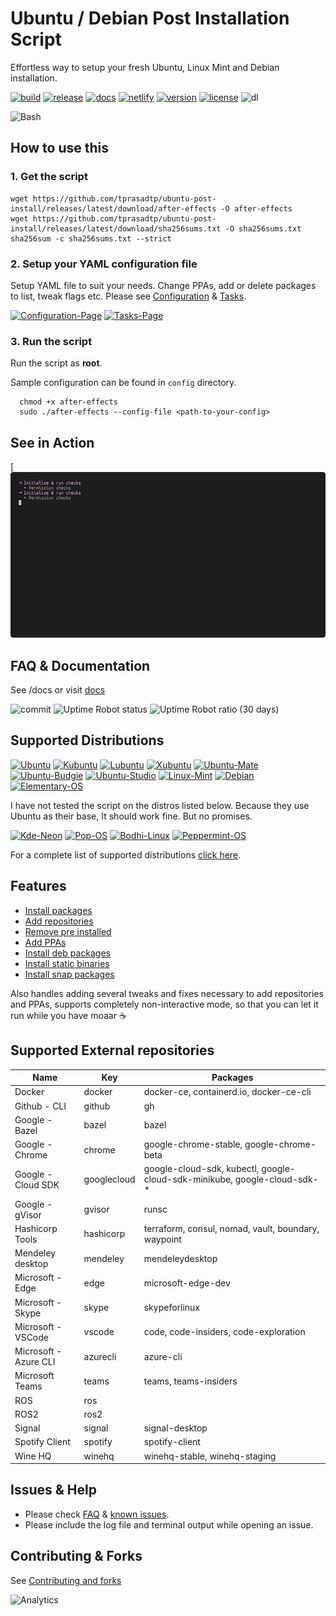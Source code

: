 # Ubuntu / Debian Post Installation Script

Effortless way to setup your fresh Ubuntu, Linux Mint and Debian installation.

[![build][build-badge]][build-link]
[![release][release-ci-badge]][release-ci-link]
[![docs][docs-ci-badge]][docs-ci-link]
[![netlify][netlify-badge]][netlify]
[![version][version]][changelog]
[![license][gpl-badge]][license]
![dl](https://img.shields.io/github/downloads/tprasadtp/ubuntu-post-install/total?logo=github&label=DL)

![Bash](https://static.prasadt.com/logo64/bash.png)

## How to use this

### 1. Get the script

```console
wget https://github.com/tprasadtp/ubuntu-post-install/releases/latest/download/after-effects -O after-effects
wget https://github.com/tprasadtp/ubuntu-post-install/releases/latest/download/sha256sums.txt -O sha256sums.txt
sha256sum -c sha256sums.txt --strict
```

### 2. Setup your YAML configuration file

Setup YAML file to suit your needs. Change PPAs, add or delete packages to list, tweak flags etc.
Please see [Configuration](https://ae.prasadt.com/configuration/) & [Tasks](https://ae.prasadt.com/tasks/).

[![Configuration-Page](https://img.shields.io/badge/Info-Configuration-blue.svg)](https://ae.prasadt.com/configuration/)
[![Tasks-Page](https://img.shields.io/badge/Info-Tasks-green.svg)](https://ae.prasadt.com/tasks/)

### 3. Run the script

Run the script as **root**.

Sample configuration can be found in `config` directory.

```console
  chmod +x after-effects
  sudo ./after-effects --config-file <path-to-your-config>
```

## See in Action

[![inaction](docs/assets/recordings/ubuntu-focal.gif)

## FAQ & Documentation

See /docs or visit [docs][docs]

![commit][commit]
![Uptime Robot status](https://img.shields.io/uptimerobot/status/m780628218-79e4106657d18a5abccd3565.svg?style=flat)
![Uptime Robot ratio (30 days)](https://img.shields.io/uptimerobot/ratio/30/m780628218-79e4106657d18a5abccd3565.svg?style=flat)

## Supported Distributions

[![Ubuntu](https://static.prasadt.com/logo64/ubuntu.png)](https://www.ubuntu.com/desktop)
[![Kubuntu](https://static.prasadt.com/logo64/kubuntu.png)](https://kubuntu.org/)
[![Lubuntu](https://static.prasadt.com/logo64/lubuntu.png)](https://lubuntu.net/)
[![Xubuntu](https://static.prasadt.com/logo64/xubuntu.png)](https://xubuntu.net/)
[![Ubuntu-Mate](https://static.prasadt.com/logo64/ubuntu-mate.png)](https://ubuntu-mate.org/)
[![Ubuntu-Budgie](https://static.prasadt.com/logo64/ubuntu-budgie.png)](https://ubuntubudgie.org/)
[![Ubuntu-Studio](https://static.prasadt.com/logo64/ubuntu-studio.png)](https://ubuntustudio.org/)
[![Linux-Mint](https://static.prasadt.com/logo64/linux-mint.png)](https://www.linuxmint.com/)
[![Debian](https://static.prasadt.com/logo64/debian.png)](https://www.debian.org/)
[![Elementary-OS](https://static.prasadt.com/logo64/elementary-os.png)](https://elementary.io/)

I have not tested the script on the distros listed below. Because they use Ubuntu as their base,
It should work fine. But no promises.

[![Kde-Neon](https://static.prasadt.com/logo64/kde-neon.png)](https://neon.kde.org/)
[![Pop-OS](https://static.prasadt.com/logo64/pop-os.png)](https://system76.com/pop)
[![Bodhi-Linux](https://static.prasadt.com/logo64/bodhi-linux.png)](https://www.bodhilinux.com/)
[![Peppermint-OS](https://static.prasadt.com/logo64/peppermint-os.png)](https://peppermintos.com/)

For a complete  list of supported distributions [click here](https://ae.prasadt.com/faq/distros/).

## Features

- [Install packages](https://ae.prasadt.com/tasks/#install-apt-packages)
- [Add repositories](https://ae.prasadt.com/tasks/#add-repositories)
- [Remove pre installed](https://ae.prasadt.com/tasks/#purge-unwanted-packages)
- [Add PPAs](https://ae.prasadt.com/tasks/#add-personal-package-archives-ppa)
- [Install deb packages](https://ae.prasadt.com/tasks/#install-debian-package-archives-deb-files)
- [Install static binaries](https://ae.prasadt.com/tasks/#install-static-binaries)
- [Install snap packages](https://ae.prasadt.com/tasks/#installing-snap-packages)

Also handles adding several tweaks and fixes necessary to add repositories and PPAs, supports completely non-interactive mode, so that you can let it run while you have moaar ☕

## Supported External repositories

| Name                 | Key         | Packages                                                                 |
| -------------------- | ----------- | ------------------------------------------------------------------------ |
| Docker               | docker      | docker-ce, containerd.io, docker-ce-cli                                  |
| Github - CLI         | github      | gh                                                                       |
| Google - Bazel       | bazel       | bazel                                                                    |
| Google - Chrome      | chrome      | google-chrome-stable, google-chrome-beta                                 |
| Google - Cloud SDK   | googlecloud | google-cloud-sdk, kubectl, google-cloud-sdk-minikube, google-cloud-sdk-* |
| Google - gVisor      | gvisor      | runsc                                                                    |
| Hashicorp Tools      | hashicorp   | terraform, consul, nomad, vault, boundary, waypoint                      |
| Mendeley desktop     | mendeley    | mendeleydesktop                                                          |
| Microsoft - Edge     | edge        | microsoft-edge-dev                                                       |
| Microsoft - Skype    | skype       | skypeforlinux                                                            |
| Microsoft - VSCode   | vscode      | code, code-insiders, code-exploration                                    |
| Microsoft -Azure CLI | azurecli    | azure-cli                                                                |
| Microsoft Teams      | teams       | teams, teams-insiders                                                    |
| ROS                  | ros         |                                                                          |
| ROS2                 | ros2        |                                                                          |
| Signal               | signal      | signal-desktop                                                           |
| Spotify Client       | spotify     | spotify-client                                                           |
| Wine HQ              | winehq      | winehq-stable, winehq-staging                                            |

## Issues & Help

- Please check [FAQ][FAQ] & [known issues][known-issues].
- Please include the log file and terminal output while opening an issue.

## Contributing & Forks

See [Contributing and forks](/CONTRIBUTING.md)

![Analytics](https://ga-beacon.prasadt.com/UA-101760811-3/github/ubuntu-post-install?flat)

[FAQ]: https://ae.prasadt.com/faq/dependencies/
[docs]: https://ae.prasadt.com/getting-started/
[known-issues]: https://ae.prasadt.com/faq/errors/
[changelog]: https://ae.prasadt.com/changelog/

[build-badge]: https://github.com/tprasadtp/ubuntu-post-install/workflows/build/badge.svg
[build-link]: https://github.com/tprasadtp/ubuntu-post-install/actions?query=workflow%3Abuild
[release-ci-badge]: https://github.com/tprasadtp/ubuntu-post-install/workflows/release/badge.svg
[release-ci-link]: https://github.com/tprasadtp/ubuntu-post-install/actions?query=workflow%3Arelease

[docs-ci-badge]: https://github.com/tprasadtp/ubuntu-post-install/workflows/docs/badge.svg
[docs-ci-link]: https://github.com/tprasadtp/ubuntu-post-install/actions?query=workflow%3Adocs

[netlify-badge]: https://api.netlify.com/api/v1/badges/887c3d5c-5203-46b9-a31d-67cada282f36/deploy-status
[netlify]: https://app.netlify.com/sites/ubuntu-post-install/deploys

[version]: https://img.shields.io/github/v/release/tprasadtp/ubuntu-post-install?label=version

[commit]: https://img.shields.io/badge/dynamic/json.svg?label=commit&style=flat&url=https://ae.prasadt.com/commit.json&query=commit.id
[commit-deployed-ts]: https://img.shields.io/badge/dynamic/json.svg?label=on&style=flat&url=https://ae.prasadt.com/commit.json&query=ts
[deployed]: https://img.shields.io/badge/dynamic/json.svg?label=deployed&color=success&style=flat&prefix=%23&url=https://ae.prasadt.com/commit.json&query=build.number

[gpl-badge]: https://img.shields.io/badge/License-GPLv3-ff69b4
[license]: https://github.com/tprasadtp/ubuntu-post-install/blob/master/LICENSE


[gVisor]: https://gvisor.dev
[Azure CLI]: https://github.com/Azure/azure-cli
[Bazel]: https://bazel.build
